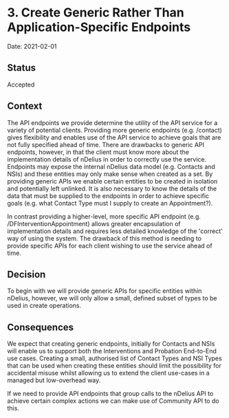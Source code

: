 # 3. Create Generic Rather Than Application-Specific Endpoints

Date: 2021-02-01

## Status

Accepted

## Context

The API endpoints we provide determine the utility of the API service for a
variety of potential clients. Providing more generic endpoints (e.g. /contact)
gives flexibility and enables use of the API service to achieve goals that are
not fully specified ahead of time. There are drawbacks to generic API
endpoints, however, in that the client must know more about the implementation
details of nDelius in order to correctly use the service. Endpoints may expose
the internal nDelius data model (e.g. Contacts and NSIs) and these entities
may only make sense when created as a set. By providing generic APIs we enable
certain entities to be created in isolation and potentially left unlinked. It
is also necessary to know the details of the data that must be supplied to the
endpoints in order to achieve specific goals (e.g. what Contact Type must I
supply to create an Appointment?).

In contrast providing a higher-level, more specific API endpoint (e.g.
/DFInterventionAppointment) allows greater encapsulation of implementation
details and requires less detailed knowledge of the 'correct' way of using the
system. The drawback of this method is needing to provide specific APIs for
each client wishing to use the service ahead of time.

## Decision

To begin with we will provide generic APIs for specific entities within
nDelius, however, we will only allow a small, defined subset of types to be
used in create operations.

## Consequences

We expect that creating generic endpoints, initially for Contacts and NSIs
will enable us to support both the Interventions and Probation End-to-End use
cases. Creating a small, authorised list of Contact Types and NSI Types that
can be used when creating these entities should limit the possibility for
accidental misuse whilst allowing us to extend the client use-cases in a
managed but low-overhead way.

If we need to provide API endpoints that group calls to the nDelius API to
achieve certain complex actions we can make use of Community API to do this.
